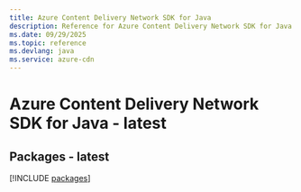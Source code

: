```yaml
---
title: Azure Content Delivery Network SDK for Java
description: Reference for Azure Content Delivery Network SDK for Java
ms.date: 09/29/2025
ms.topic: reference
ms.devlang: java
ms.service: azure-cdn
---
```

# Azure Content Delivery Network SDK for Java - latest
## Packages - latest
[!INCLUDE [packages](content-delivery-network-index.md)]